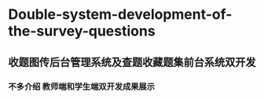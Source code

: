 # Double-system-development-of-the-survey-questions
## 收题图传后台管理系统及查题收藏题集前台系统双开发

### 不多介绍 教师端和学生端双开发成果展示
